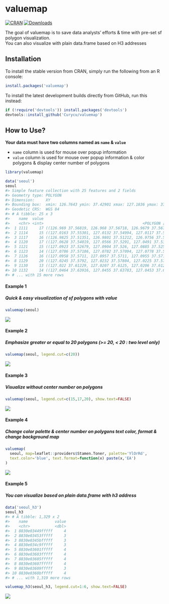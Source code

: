 
<!-- README.md is generated from README.Rmd. Please edit that file -->

# valuemap

<!-- badges: start -->

[![CRAN](https://www.r-pkg.org/badges/version/valuemap)](https://cran.r-project.org/package=valuemap)
[![Downloads](https://cranlogs.r-pkg.org/badges/grand-total/valuemap)](https://www.r-pkg.org/pkg/valuemap)
<!-- badges: end -->

The goal of valuemap is to save data analysts’ efforts & time with
pre-set sf polygon visualization.  
You can also visualize with plain data.frame based on H3 addresses

## Installation

To install the stable version from CRAN, simply run the following from
an R console:

``` r
install.packages('valuemap')
```

To install the latest development builds directly from GitHub, run this
instead:

``` r
if (!require('devtools')) install.packages('devtools')
devtools::install_github('Curycu/valuemap')
```

## How to Use?

**Your data must have two columns named as `name` & `value`**  
- `name` column is used for mouse over popup information  
- `value` column is used for mouse over popup information & color
polygons & display center number of polygons

``` r
library(valuemap)

data('seoul')
seoul
#> Simple feature collection with 25 features and 2 fields
#> Geometry type: POLYGON
#> Dimension:     XY
#> Bounding box:  xmin: 126.7643 ymin: 37.42901 xmax: 127.1836 ymax: 37.70108
#> Geodetic CRS:  WGS 84
#> # A tibble: 25 x 3
#>    name  value                                                          geometry
#>    <chr> <int>                                            <POLYGON [arc_degree]>
#>  1 1111     17 ((126.969 37.56819, 126.968 37.56718, 126.9679 37.5671, 126.9673~
#>  2 1114     15 ((127.0163 37.55301, 127.0132 37.54994, 127.0117 37.54851, 127.0~
#>  3 1117     16 ((126.9825 37.51351, 126.9801 37.51212, 126.9756 37.5123, 126.96~
#>  4 1120     17 ((127.0628 37.54019, 127.0566 37.5291, 127.0491 37.53255, 127.04~
#>  5 1121     15 ((127.0923 37.52679, 127.0904 37.526, 127.0885 37.52549, 127.087~
#>  6 1123     14 ((127.0786 37.57186, 127.0782 37.57094, 127.0778 37.57008, 127.0~
#>  7 1126     16 ((127.0958 37.5711, 127.0957 37.5711, 127.0955 37.57105, 127.095~
#>  8 1129     20 ((127.0245 37.5792, 127.0232 37.57804, 127.0225 37.5781, 127.018~
#>  9 1130     13 ((127.022 37.61229, 127.0207 37.6125, 127.0206 37.61252, 127.020~
#> 10 1132     14 ((127.0464 37.63916, 127.0455 37.63783, 127.0453 37.63749, 127.0~
#> # ... with 15 more rows
```

#### Example 1

##### Quick & easy visualization of sf polygons with value

``` r
valuemap(seoul)
```

![](example_1.PNG)

#### Example 2

##### Emphasize greater or equal to 20 polygons (&gt;= 20, &lt; 20 : two level only)

``` r
valuemap(seoul, legend.cut=c(20))
```

![](example_2.PNG)

#### Example 3

##### Visualize without center number on polygons

``` r
valuemap(seoul, legend.cut=c(15,17,20), show.text=FALSE)
```

![](example_3.PNG)

#### Example 4

##### Change color palette & center number on polygons text color, format & change background map

``` r
valuemap(
  seoul, map=leaflet::providers$Stamen.Toner, palette='YlOrRd',
  text.color='blue', text.format=function(x) paste(x,'EA')
)
```

![](example_4.PNG)

#### Example 5

##### You can visualize based on plain data.frame with h3 address

``` r
data('seoul_h3')
seoul_h3
#> # A tibble: 1,329 x 2
#>    name            value
#>    <chr>           <dbl>
#>  1 8830e03449fffff     4
#>  2 8830e03453fffff     3
#>  3 8830e0345bfffff     3
#>  4 8830e034c9fffff     3
#>  5 8830e03601fffff     4
#>  6 8830e03603fffff     4
#>  7 8830e03605fffff     4
#>  8 8830e03607fffff     4
#>  9 8830e03609fffff     3
#> 10 8830e0360bfffff     4
#> # ... with 1,319 more rows
```

``` r
valuemap_h3(seoul_h3, legend.cut=1:6, show.text=FALSE)
```

![](example_5.PNG)
